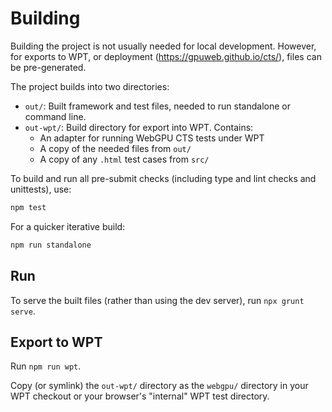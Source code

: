 # Building

Building the project is not usually needed for local development.
However, for exports to WPT, or deployment (https://gpuweb.github.io/cts/),
files can be pre-generated.

The project builds into two directories:

- `out/`: Built framework and test files, needed to run standalone or command line.
- `out-wpt/`: Build directory for export into WPT. Contains:
    - An adapter for running WebGPU CTS tests under WPT
    - A copy of the needed files from `out/`
    - A copy of any `.html` test cases from `src/`

To build and run all pre-submit checks (including type and lint checks and
unittests), use:

```sh
npm test
```

For a quicker iterative build:

```sh
npm run standalone
```

## Run

To serve the built files (rather than using the dev server), run `npx grunt serve`.

## Export to WPT

Run `npm run wpt`.

Copy (or symlink) the `out-wpt/` directory as the `webgpu/` directory in your
WPT checkout or your browser's "internal" WPT test directory.
